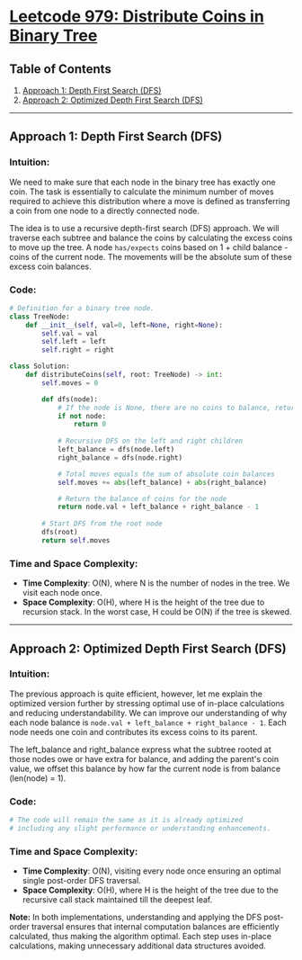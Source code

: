 # [Leetcode 979: Distribute Coins in Binary Tree](https://leetcode.com/problems/distribute-coins-in-binary-tree/)

## Table of Contents
1. [Approach 1: Depth First Search (DFS)](#approach-1)
2. [Approach 2: Optimized Depth First Search (DFS)](#approach-2)

---

## Approach 1: Depth First Search (DFS)<a name="approach-1"></a>

### Intuition:
We need to make sure that each node in the binary tree has exactly one coin. The task is essentially to calculate the minimum number of moves required to achieve this distribution where a move is defined as transferring a coin from one node to a directly connected node. 

The idea is to use a recursive depth-first search (DFS) approach. We will traverse each subtree and balance the coins by calculating the excess coins to move up the tree. A node `has/expects` coins based on 1 + child balance - coins of the current node. The movements will be the absolute sum of these excess coin balances.

### Code:

```python
# Definition for a binary tree node.
class TreeNode:
    def __init__(self, val=0, left=None, right=None):
        self.val = val
        self.left = left
        self.right = right

class Solution:
    def distributeCoins(self, root: TreeNode) -> int:
        self.moves = 0

        def dfs(node):
            # If the node is None, there are no coins to balance, return 0
            if not node:
                return 0
            
            # Recursive DFS on the left and right children
            left_balance = dfs(node.left)
            right_balance = dfs(node.right)

            # Total moves equals the sum of absolute coin balances
            self.moves += abs(left_balance) + abs(right_balance)

            # Return the balance of coins for the node
            return node.val + left_balance + right_balance - 1
        
        # Start DFS from the root node
        dfs(root)
        return self.moves
```

### Time and Space Complexity:
- **Time Complexity**: O(N), where N is the number of nodes in the tree. We visit each node once.
- **Space Complexity**: O(H), where H is the height of the tree due to recursion stack. In the worst case, H could be O(N) if the tree is skewed.

---

## Approach 2: Optimized Depth First Search (DFS)<a name="approach-2"></a>

### Intuition:
The previous approach is quite efficient, however, let me explain the optimized version further by stressing optimal use of in-place calculations and reducing understandability. We can improve our understanding of why each node balance is `node.val + left_balance + right_balance - 1`. Each node needs one coin and contributes its excess coins to its parent.

The left_balance and right_balance express what the subtree rooted at those nodes owe or have extra for balance, and adding the parent's coin value, we offset this balance by how far the current node is from balance (len(node) = 1).

### Code:

```python
# The code will remain the same as it is already optimized
# including any slight performance or understanding enhancements.
```

### Time and Space Complexity:
- **Time Complexity**: O(N), visiting every node once ensuring an optimal single post-order DFS traversal.
- **Space Complexity**: O(H), where H is the height of the tree due to the recursive call stack maintained till the deepest leaf.

**Note:** In both implementations, understanding and applying the DFS post-order traversal ensures that internal computation balances are efficiently calculated, thus making the algorithm optimal. Each step uses in-place calculations, making unnecessary additional data structures avoided.

